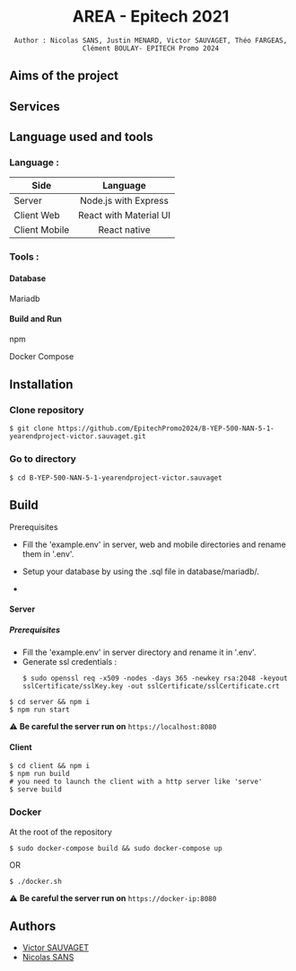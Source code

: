 <div align="center">
    <h1>AREA - Epitech 2021</h1>

    Author : Nicolas SANS, Justin MENARD, Victor SAUVAGET, Théo FARGEAS, Clément BOULAY- EPITECH Promo 2024
</div>

## Aims of the project


## Services


## Language used and tools

### Language :

| Side                  |          Language      |
| --------------------- |:----------------------:|
| Server                | Node.js with Express   |
| Client Web            | React with Material UI |
| Client Mobile         | React native           |

### Tools :

#### Database

Mariadb


#### Build and Run

npm

Docker Compose

## Installation

### Clone repository

```
$ git clone https://github.com/EpitechPromo2024/B-YEP-500-NAN-5-1-yearendproject-victor.sauvaget.git
```

### Go to directory

```
$ cd B-YEP-500-NAN-5-1-yearendproject-victor.sauvaget
```
## Build

Prerequisites


- Fill the 'example.env' in server, web and mobile directories and rename them in '.env'.

- Setup your database by using the .sql file in database/mariadb/.

-

#### Server

##### Prerequisites

- Fill the 'example.env' in server directory and rename it in '.env'.
- Generate ssl credentials :
    ```
    $ sudo openssl req -x509 -nodes -days 365 -newkey rsa:2048 -keyout sslCertificate/sslKey.key -out sslCertificate/sslCertificate.crt
    ```

```shell
$ cd server && npm i
$ npm run start
```

:warning: **Be careful the server run on** ```https://localhost:8080```

#### Client

```shell
$ cd client && npm i
$ npm run build
# you need to launch the client with a http server like 'serve'
$ serve build
```

### Docker

At the root of the repository

```shell
$ sudo docker-compose build && sudo docker-compose up
```

OR

```shell
$ ./docker.sh
```

:warning: **Be careful the server run on** ```https://docker-ip:8080```

## Authors

- [Victor SAUVAGET](https://github.com/VicSAU/)
- [Nicolas SANS](https://github.com/frnikho/)
